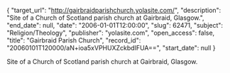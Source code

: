 {
  "target_url": "http://gairbraidparishchurch.yolasite.com/", 
  "description": "Site of a Church of Scotland parish church at Gairbraid, Glasgow.", 
  "end_date": null, 
  "date": "2006-01-01T12:00:00", 
  "slug": 62471, 
  "subject": "Religion/Theology", 
  "publisher": "yolasite.com", 
  "open_access": false, 
  "title": "Gairbraid Parish Church", 
  "record_id": "20060101T120000/aN+ioa5xVPHUXZckbdIFUA==", 
  "start_date": null
}

Site of a Church of Scotland parish church at Gairbraid, Glasgow.